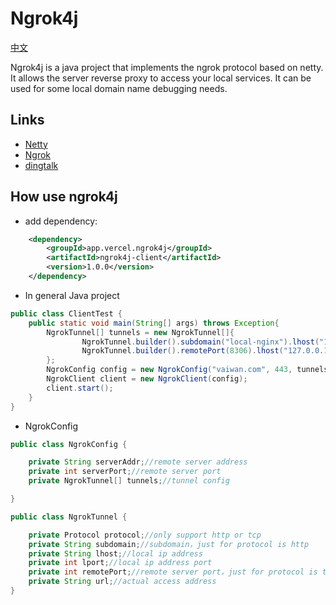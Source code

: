 # Ngrok4j
[中文](./README_zh.md)

Ngrok4j is a java project that implements the ngrok protocol based on netty. It allows the server reverse proxy to access your local services. It can be used for some local domain name debugging needs.
## Links
* [Netty](https://github.com/netty/netty)
* [Ngrok](https://ngrok.com/)
* [dingtalk](https://open.dingtalk.com/document/resourcedownload/http-intranet-penetration)
## How use ngrok4j

* add dependency:
```xml
    <dependency>
        <groupId>app.vercel.ngrok4j</groupId>
        <artifactId>ngrok4j-client</artifactId>
        <version>1.0.0</version>
    </dependency>
```
* In general Java project
```java
public class ClientTest {
    public static void main(String[] args) throws Exception{
        NgrokTunnel[] tunnels = new NgrokTunnel[]{
                NgrokTunnel.builder().subdomain("local-nginx").lhost("127.0.0.1").lport(80).protocol(Protocol.http).build(),
                NgrokTunnel.builder().remotePort(8306).lhost("127.0.0.1").lport(3306).protocol(Protocol.tcp).build()
        };
        NgrokConfig config = new NgrokConfig("vaiwan.com", 443, tunnels);
        NgrokClient client = new NgrokClient(config);
        client.start();
    }
}
```
* NgrokConfig
```java
public class NgrokConfig {

    private String serverAddr;//remote server address
    private int serverPort;//remote server port
    private NgrokTunnel[] tunnels;//tunnel config

}

public class NgrokTunnel {

    private Protocol protocol;//only support http or tcp
    private String subdomain;//subdomain，just for protocol is http
    private String lhost;//local ip address
    private int lport;//local ip address port
    private int remotePort;//remote server port，just for protocol is tcp
    private String url;//actual access address
}
```
